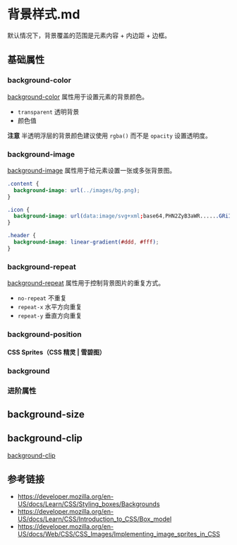 # 背景样式.md

默认情况下，背景覆盖的范围是元素内容 + 内边距 + 边框。

## 基础属性

### background-color
[background-color](https://developer.mozilla.org/en-US/docs/Web/CSS/background-color) 属性用于设置元素的背景颜色。
* `transparent` 透明背景
* 颜色值

**注意** 半透明浮层的背景颜色建议使用 `rgba()` 而不是 `opacity` 设置透明度。

### background-image
[background-image](https://developer.mozilla.org/en-US/docs/Web/CSS/background-image) 属性用于给元素设置一张或多张背景图。
```css
.content {
  background-image: url(../images/bg.png);
}
```
```css
.icon {
  background-image: url(data:image/svg+xml;base64,PHN2ZyB3aWR......GRiIvPjwvZz48L3N2Zz4=);
}
```
```css
.header {
  background-image: linear-gradient(#ddd, #fff);
}
```

### background-repeat
[background-repeat](https://developer.mozilla.org/en-US/docs/Web/CSS/background-repeat) 属性用于控制背景图片的重复方式。
* `no-repeat` 不重复
* `repeat-x` 水平方向重复
* `repeat-y` 垂直方向重复

### background-position

#### CSS Sprites（CSS 精灵 | 雪碧图）

### background

### 进阶属性
## background-size

## background-clip
[background-clip](https://developer.mozilla.org/en-US/docs/Web/CSS/background-clip)

## 参考链接
* https://developer.mozilla.org/en-US/docs/Learn/CSS/Styling_boxes/Backgrounds
* https://developer.mozilla.org/en-US/docs/Learn/CSS/Introduction_to_CSS/Box_model
* https://developer.mozilla.org/en-US/docs/Web/CSS/CSS_Images/Implementing_image_sprites_in_CSS
